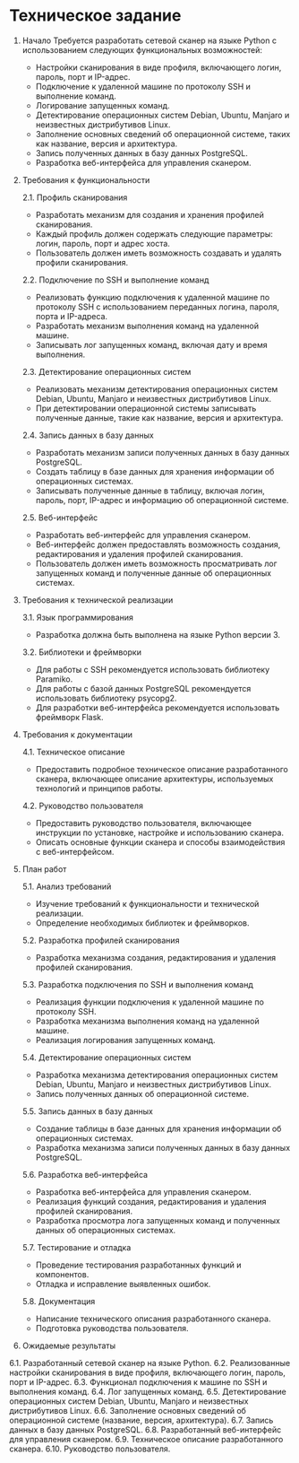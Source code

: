 # Техническое задание

1. Начало
   Требуется разработать сетевой сканер на языке Python с использованием следующих функциональных возможностей:
   - Настройки сканирования в виде профиля, включающего логин, пароль, порт и IP-адрес.
   - Подключение к удаленной машине по протоколу SSH и выполнение команд.
   - Логирование запущенных команд.
   - Детектирование операционных систем Debian, Ubuntu, Manjaro и неизвестных дистрибутивов Linux.
   - Заполнение основных сведений об операционной системе, таких как название, версия и архитектура.
   - Запись полученных данных в базу данных PostgreSQL.
   - Разработка веб-интерфейса для управления сканером.

2. Требования к функциональности

   2.1. Профиль сканирования

   - Разработать механизм для создания и хранения профилей сканирования.
   - Каждый профиль должен содержать следующие параметры: логин, пароль, порт и адрес хоста.
   - Пользователь должен иметь возможность создавать и удалять профили сканирования.

   2.2. Подключение по SSH и выполнение команд

   - Реализовать функцию подключения к удаленной машине по протоколу SSH с использованием переданных логина, пароля, порта и IP-адреса.
   - Разработать механизм выполнения команд на удаленной машине.
   - Записывать лог запущенных команд, включая дату и время выполнения.

   2.3. Детектирование операционных систем

   - Реализовать механизм детектирования операционных систем Debian, Ubuntu, Manjaro и неизвестных дистрибутивов Linux.
   - При детектировании операционной системы записывать полученные данные, такие как название, версия и архитектура.

   2.4. Запись данных в базу данных

   - Разработать механизм записи полученных данных в базу данных PostgreSQL.
   - Создать таблицу в базе данных для хранения информации об операционных системах.
   - Записывать полученные данные в таблицу, включая логин, пароль, порт, IP-адрес и информацию об операционной системе.

   2.5. Веб-интерфейс

   - Разработать веб-интерфейс для управления сканером.
   - Веб-интерфейс должен предоставлять возможность создания, редактирования и удаления профилей сканирования.
   - Пользователь должен иметь возможность просматривать лог запущенных команд и полученные данные об операционных системах.

3. Требования к технической реализации

   3.1. Язык программирования

   - Разработка должна быть выполнена на языке Python версии 3.

   3.2. Библиотеки и фреймворки

   - Для работы с SSH рекомендуется использовать библиотеку Paramiko.
   - Для работы с базой данных PostgreSQL рекомендуется использовать библиотеку psycopg2.
   - Для разработки веб-интерфейса рекомендуется использовать фреймворк Flask.

4. Требования к документации

   4.1. Техническое описание

   - Предоставить подробное техническое описание разработанного сканера, включающее описание архитектуры, используемых технологий и принципов работы.

   4.2. Руководство пользователя

   - Предоставить руководство пользователя, включающее инструкции по установке, настройке и использованию сканера.
   - Описать основные функции сканера и способы взаимодействия с веб-интерфейсом.

5. План работ

   5.1. Анализ требований

      - Изучение требований к функциональности и технической реализации.
      - Определение необходимых библиотек и фреймворков.

   5.2. Разработка профилей сканирования

      - Разработка механизма создания, редактирования и удаления профилей сканирования.

   5.3. Разработка подключения по SSH и выполнения команд

      - Реализация функции подключения к удаленной машине по протоколу SSH.
      - Разработка механизма выполнения команд на удаленной машине.
      - Реализация логирования запущенных команд.

   5.4. Детектирование операционных систем

      - Разработка механизма детектирования операционных систем Debian, Ubuntu, Manjaro и неизвестных дистрибутивов Linux.
      - Запись полученных данных об операционной системе.

   5.5. Запись данных в базу данных

      - Создание таблицы в базе данных для хранения информации об операционных системах.
      - Разработка механизма записи полученных данных в базу данных PostgreSQL.

   5.6. Разработка веб-интерфейса

      - Разработка веб-интерфейса для управления сканером.
      - Реализация функций создания, редактирования и удаления профилей сканирования.
      - Разработка просмотра лога запущенных команд и полученных данных об операционных системах.

   5.7. Тестирование и отладка

      - Проведение тестирования разработанных функций и компонентов.
      - Отладка и исправление выявленных ошибок.

   5.8. Документация

      - Написание технического описания разработанного сканера.
      - Подготовка руководства пользователя.

6. Ожидаемые результаты

6.1. Разработанный сетевой сканер на языке Python.
6.2. Реализованные настройки сканирования в виде профиля, включающего логин, пароль, порт и IP-адрес.
6.3. Функционал подключения к машине по SSH и выполнения команд.
6.4. Лог запущенных команд.
6.5. Детектирование операционных систем Debian, Ubuntu, Manjaro и неизвестных дистрибутивов Linux.
6.6. Заполнение основных сведений об операционной системе (название, версия, архитектура).
6.7. Запись данных в базу данных PostgreSQL.
6.8. Разработанный веб-интерфейс для управления сканером.
6.9. Техническое описание разработанного сканера.
6.10. Руководство пользователя.